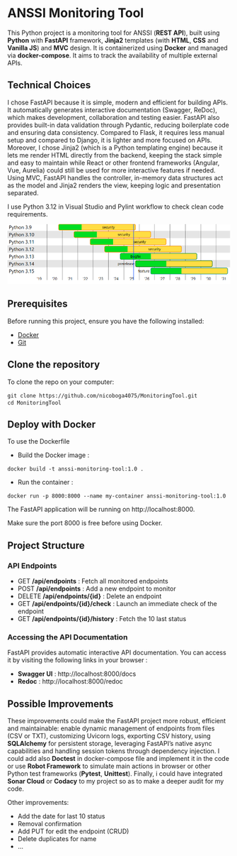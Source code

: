 # ANSSI Monitoring Tool

This Python project is a monitoring tool for ANSSI (**REST API**), built using **Python** with **FastAPI** framework, **Jinja2** templates (with **HTML**, **CSS** and **Vanilla JS**) and **MVC** design. It is containerized using **Docker** and managed via **docker-compose**. It aims to track the availability of multiple external APIs.

## Technical Choices

I chose FastAPI because it is simple, modern and efficient for building APIs. It automatically generates interactive documentation (Swagger, ReDoc), which makes development, collaboration and testing easier. FastAPI also provides built-in data validation through Pydantic, reducing boilerplate code and ensuring data consistency. Compared to Flask, it requires less manual setup and compared to Django, it is lighter and more focused on APIs.
Moreover, I chose Jinja2 (which is a Python templating engine) because it lets me render HTML directly from the backend, keeping the stack simple and easy to maintain while React or other frontend frameworks (Angular, Vue, Aurelia) could still be used for more interactive features if needed. 
Using MVC, FastAPI handles the controller, in-memory data structures act as the model and Jinja2 renders the view, keeping logic and presentation separated.

I use Python 3.12 in Visual Studio and Pylint workflow to check clean code requirements.

![Python versions](python.png)
  
## Prerequisites

Before running this project, ensure you have the following installed:

- [Docker](https://docs.docker.com/get-docker/)
- [Git](https://git-scm.com/)

## Clone the repository

To clone the repo on your computer:

```
git clone https://github.com/nicoboga4075/MonitoringTool.git
cd MonitoringTool
```

## Deploy with Docker

To use the Dockerfile

- Build the Docker image :

```
docker build -t anssi-monitoring-tool:1.0 .
```
- Run the container :

```
docker run -p 8000:8000 --name my-container anssi-monitoring-tool:1.0
```
The FastAPI application will be running on http://localhost:8000.

Make sure the port 8000 is free before using Docker.

## Project Structure

### API Endpoints

- GET **/api/endpoints** : Fetch all monitored endpoints
- POST **/api/endpoints** : Add a new endpoint to monitor
- DELETE **/api/endpoints/{id}** : Delete an endpoint
- GET **/api/endpoints/{id}/check** : Launch an immediate check of the endpoint
- GET **/api/endpoints/{id}/history** : Fetch the 10 last status

### Accessing the API Documentation

FastAPI provides automatic interactive API documentation. You can access it by visiting the following links in your browser :

- **Swagger UI** : http://localhost:8000/docs
- **Redoc** : http://localhost:8000/redoc

## Possible Improvements

These improvements could make the FastAPI project more robust, efficient and maintainable: enable dynamic management of endpoints from files (CSV or TXT), customizing Uvicorn logs, exporting CSV history, using **SQLAlchemy** for persistent storage, leveraging FastAPI’s native async capabilities and handling session tokens through dependency injection. I could add also **Doctest** in docker-compose file and implement it in the code or use **Robot Framework** to simulate main actions in browser or other Python test frameworks (**Pytest**, **Unittest**). Finally, i could have integrated **Sonar Cloud** or **Codacy** to my project so as to make a deeper audit for my code.

Other improvements:
- Add the date for last 10 status
- Removal confirmation
- Add PUT for edit the endpoint (CRUD)
- Delete duplicates for name
- ...